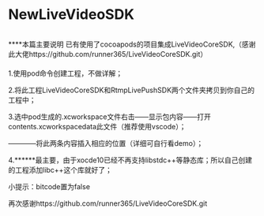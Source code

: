 # NewLiveVideoSDK
######
****本篇主要说明 已有使用了cocoapods的项目集成LiveVideoCoreSDK,（感谢此大佬https://github.com/runner365/LiveVideoCoreSDK.git）

####
1.使用pod命令创建工程，不做详解；

2.将此工程LiveVideoCoreSDK和RtmpLivePushSDK两个文件夹拷贝到你自己的工程中；

3.选中pod生成的.xcworkspace文件右击——显示包内容——打开contents.xcworkspacedata此文件（推荐使用vscode）；

  <FileRef
      location = "group:LiveVideoCoreSDK/LiveVideoCoreSDK.xcodeproj">
   </FileRef>
   <FileRef
      location = "group:RtmpLivePushSDK/RtmpLivePushSDK.xcodeproj">
   </FileRef>
   
   ————将此两条内容插入相应的位置（详细可自行看demo）；
   
 4.******最主要，由于xocde10已经不再支持libstdc++等静态库；所以自己创建的工程添加libc++这个库就好了；
 
 
 小提示：bitcode置为false
 
再次感谢https://github.com/runner365/LiveVideoCoreSDK.git
